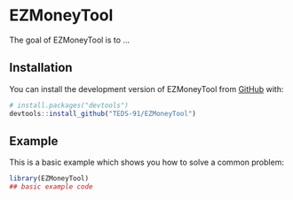 
# EZMoneyTool

<!-- badges: start -->
<!-- badges: end -->

The goal of EZMoneyTool is to ...

## Installation

You can install the development version of EZMoneyTool from [GitHub](https://github.com/) with:

``` r
# install.packages("devtools")
devtools::install_github("TEDS-91/EZMoneyTool")
```

## Example

This is a basic example which shows you how to solve a common problem:

``` r
library(EZMoneyTool)
## basic example code
```

